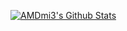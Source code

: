 [![AMDmi3's Github Stats](https://github-readme-stats.vercel.app/api?username=AMDmi3&count_private=true&show_icons=true&hide=stars&hide_border=true&include_all_commits=true)](https://github.com/anuraghazra/github-readme-stats)
